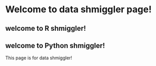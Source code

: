 # Welcome to data shmiggler page!

## welcome to R shmiggler!
## welcome to Python shmiggler!


This page is for data shmiggler!
